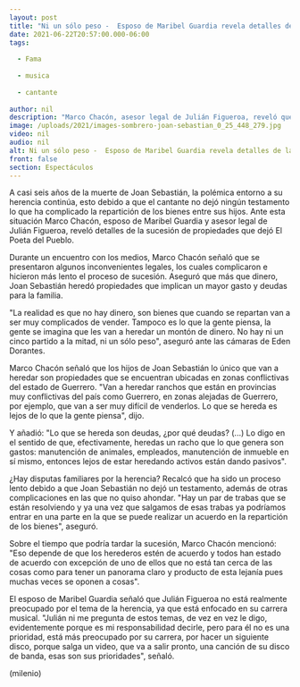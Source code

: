 ```yaml
---
layout: post
title: "Ni un sólo peso -  Esposo de Maribel Guardia revela detalles de la herencia de Joan Sebastian"
date: 2021-06-22T20:57:00.000-06:00
tags:
  
  - Fama
  
  - musica
  
  - cantante
  
author: nil
description: "Marco Chacón, asesor legal de Julián Figueroa, reveló que el cantante dejó sólo propiedades, las cuales representan deudas para la familia debido a los gastos que implican. "
image: /uploads/2021/images-sombrero-joan-sebastian_0_25_448_279.jpg
video: nil
audio: nil
alt: Ni un sólo peso -  Esposo de Maribel Guardia revela detalles de la herencia de Joan Sebastian
front: false
section: Espectáculos
---
```


A casi seis años de la muerte de Joan Sebastián, la polémica entorno a su herencia continúa, esto debido a que el cantante no dejó ningún testamento lo que ha complicado la repartición de los bienes entre sus hijos. Ante esta situación Marco Chacón, esposo de Maribel Guardia y asesor legal de Julián Figueroa, reveló detalles de la sucesión de propiedades que dejó El Poeta del Pueblo. 

Durante un encuentro con los medios, Marco Chacón señaló que se presentaron algunos inconvenientes legales, los cuales complicaron e hicieron más lento el proceso de sucesión. Aseguró que más que dinero, Joan Sebastián heredó propiedades que implican un mayor gasto y deudas para la familia. 

"La realidad es que no hay dinero, son bienes que cuando se repartan van a ser muy complicados de vender. Tampoco es lo que la gente piensa, la gente se imagina que les van a heredar un montón de dinero. No hay ni un cinco partido a la mitad, ni un sólo peso", aseguró ante las cámaras de Eden Dorantes.  

Marco Chacón señaló que los hijos de Joan Sebastián lo único que van a heredar son propiedades que se encuentran ubicadas en zonas conflictivas del estado de Guerrero.  "Van a heredar ranchos que están en provincias muy conflictivas del país como Guerrero, en zonas alejadas de Guerrero, por ejemplo, que van a ser muy difícil de venderlos. Lo que se hereda es lejos de lo que la gente piensa", dijo.  

Y añadió: "Lo que se hereda son deudas, ¿por qué deudas? (...) Lo digo en el sentido de que, efectivamente, heredas un racho que lo que genera son gastos: manutención de animales, empleados, manutención de inmueble en sí mismo, entonces lejos de estar heredando activos están dando pasivos".  

¿Hay disputas familiares por la herencia? Recalcó que ha sido un proceso lento debido a que Joan Sebastián no dejó un testamento, además de otras complicaciones en las que no quiso ahondar.  "Hay un par de trabas que se están resolviendo y ya una vez que salgamos de esas trabas ya podríamos entrar en una parte en la que se puede realizar un acuerdo en la repartición de los bienes", aseguró.  

Sobre el tiempo que podría tardar la sucesión, Marco Chacón mencionó: "Eso depende de que los herederos estén de acuerdo y todos han estado de acuerdo con excepción de uno de ellos que no está tan cerca de las cosas como para tener un panorama claro y producto de esta lejanía pues muchas veces se oponen a cosas".  

El esposo de Maribel Guardia señaló que Julián Figueroa no está realmente preocupado por el tema de la herencia, ya que está enfocado en su carrera musical.  "Julián ni me pregunta de estos temas, de vez en vez le digo, evidentemente porque es mi responsabilidad decirle, pero para él no es una prioridad, está más preocupado por su carrera, por hacer un siguiente disco, porque salga un video, que va a salir pronto, una canción de su disco de banda, esas son sus prioridades", señaló.  

(milenio)
